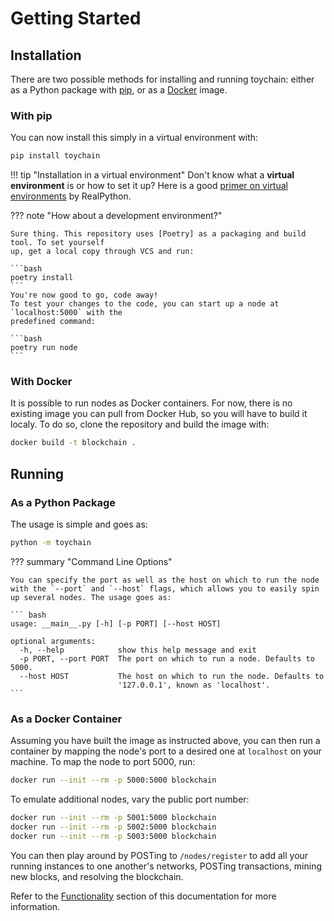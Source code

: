 # Getting Started

## Installation

There are two possible methods for installing and running toychain: either as a Python package with [pip], or as a [Docker] image.

### With pip

You can now install this simply in a virtual environment with:

```bash
pip install toychain
```

!!! tip "Installation in a virtual environment"
    Don't know what a **virtual environment** is or how to set it up? Here is a good
    [primer on virtual environments][virtual_env_primer] by RealPython.

??? note "How about a development environment?"

    Sure thing. This repository uses [Poetry] as a packaging and build tool. To set yourself 
    up, get a local copy through VCS and run:
    
    ```bash
    poetry install
    ```
    You're now good to go, code away!
    To test your changes to the code, you can start up a node at `localhost:5000` with the
    predefined command:
    
    ```bash
    poetry run node
    ```

### With Docker

It is possible to run nodes as Docker containers.
For now, there is no existing image you can pull from Docker Hub, so you will have to build it localy.
To do so, clone the repository and build the image with:

```bash
docker build -t blockchain .
```

## Running

### As a Python Package

The usage is simple and goes as:

```bash
python -m toychain
```

??? summary "Command Line Options"
    
    You can specify the port as well as the host on which to run the node
    with the `--port` and `--host` flags, which allows you to easily spin
    up several nodes. The usage goes as:

    ``` bash
    usage: __main__.py [-h] [-p PORT] [--host HOST]
    
    optional arguments:
      -h, --help            show this help message and exit
      -p PORT, --port PORT  The port on which to run a node. Defaults to 5000.
      --host HOST           The host on which to run the node. Defaults to
                            '127.0.0.1', known as 'localhost'.
    ```

### As a Docker Container

Assuming you have built the image as instructed above, you can then run a container by mapping the node's port to a desired one at `localhost` on your machine.
To map the node to port 5000, run:
```bash
docker run --init --rm -p 5000:5000 blockchain
```

To emulate additional nodes, vary the public port number:
```bash
docker run --init --rm -p 5001:5000 blockchain
docker run --init --rm -p 5002:5000 blockchain
docker run --init --rm -p 5003:5000 blockchain
```

You can then play around by POSTing to `/nodes/register` to add all your running instances to one another's networks, POSTing transactions, mining new blocks, and resolving the blockchain.

Refer to the [Functionality](./Functionality/Blockchain.md "Functionality") section of this documentation for more information.

[Docker]: https://www.docker.com/
[pip]: https://pip.pypa.io/en/stable/
[Poetry]: https://python-poetry.org/
[virtual_env_primer]: https://realpython.com/python-virtual-environments-a-primer/